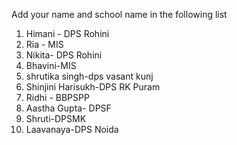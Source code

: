 Add your name and school name in the following list
1. Himani - DPS Rohini
2. Ria - MIS
3. Nikita- DPS Rohini
4. Bhavini-MIS
5. shrutika singh-dps vasant kunj
6. Shinjini Harisukh-DPS RK Puram
7. Ridhi - BBPSPP
8. Aastha Gupta- DPSF
9. Shruti-DPSMK
10. Laavanaya-DPS Noida
